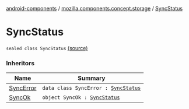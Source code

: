 [android-components](../index.md) / [mozilla.components.concept.storage](index.md) / [SyncStatus](./-sync-status.md)

# SyncStatus

`sealed class SyncStatus` [(source)](https://github.com/mozilla-mobile/android-components/blob/master/components/concept/storage/src/main/java/mozilla/components/concept/storage/SyncableStore.kt#L21)

### Inheritors

| Name | Summary |
|---|---|
| [SyncError](-sync-error/index.md) | `data class SyncError : `[`SyncStatus`](./-sync-status.md) |
| [SyncOk](-sync-ok.md) | `object SyncOk : `[`SyncStatus`](./-sync-status.md) |
